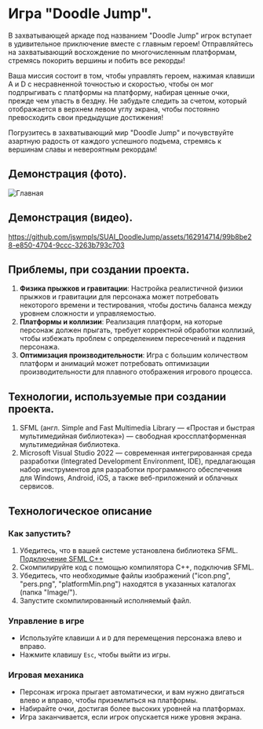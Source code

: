 # Игра "Doodle Jump".
  В захватывающей аркаде под названием "Doodle Jump" игрок вступает в удивительное приключение вместе с главным героем! Отправляйтесь на захватывающий восхождение по многочисленным платформам, стремясь покорить вершины и побить все рекорды!
  
  Ваша миссия состоит в том, чтобы управлять героем, нажимая клавиши A и D с несравненной точностью и скоростью, чтобы он мог подпрыгивать с платформы на платформу, набирая ценные очки, прежде чем упасть в бездну. Не забудьте следить за счетом, который отображается в верхнем левом углу экрана, чтобы постоянно превосходить свои предыдущие достижения!
  
  Погрузитесь в захватывающий мир "Doodle Jump" и почувствуйте азартную радость от каждого успешного подъема, стремясь к вершинам славы и невероятным рекордам!
  
## Демонстрация (фото).
![Главная](https://github.com/jswmpls/SUAI_DoodleJump/assets/162914714/7dc0a8c5-155c-40ab-ac70-1b9816606ce6)

## Демонстрация (видео).
https://github.com/jswmpls/SUAI_DoodleJump/assets/162914714/99b8be28-e850-4704-9ccc-3263b793c703 

## Приблемы, при создании проекта.
1. **Физика прыжков и гравитации**: Настройка реалистичной физики прыжков и гравитации для персонажа может потребовать некоторого времени и тестирования, чтобы достичь баланса между уровнем сложности и управляемостью.
2. **Платформы и коллизии**: Реализация платформ, на которые персонаж должен прыгать, требует корректной обработки коллизий, чтобы избежать проблем с определением пересечений и падения персонажа.
3. **Оптимизация производительности**: Игра с большим количеством платформ и анимаций может потребовать оптимизации производительности для плавного отображения игрового процесса.

## Технологии, используемые при создании проекта.
1. SFML (англ. Simple and Fast Multimedia Library — «Простая и быстрая мультимедийная библиотека») — свободная кроссплатформенная мультимедийная библиотека.
2. Microsoft Visual Studio 2022 — современная интегрированная среда разработки (Integrated Development Environment, IDE), предлагающая набор инструментов для разработки программного обеспечения для Windows, Android, iOS, а также веб-приложений и облачных сервисов.

## Технологическое описание
### Как запустить?
1. Убедитесь, что в вашей системе установлена библиотека SFML. [Подключение SFML С++](https://www.youtube.com/watch?v=odTop02dz0o)
2. Скомпилируйте код с помощью компилятора C++, подключив SFML.
3. Убедитесь, что необходимые файлы изображений ("icon.png", "pers.png", "platformMin.png") находятся в указанных каталогах (папка "Image/").
4. Запустите скомпилированный исполняемый файл.
   
### Управление в игре
- Используйте клавиши `A` и `D` для перемещения персонажа влево и вправо.
- Нажмите клавишу `Esc`, чтобы выйти из игры.

### Игровая механика
- Персонаж игрока прыгает автоматически, и вам нужно двигаться влево и вправо, чтобы приземлиться на платформы.
- Набирайте очки, достигая более высоких уровней на платформах.
- Игра заканчивается, если игрок опускается ниже уровня экрана.
